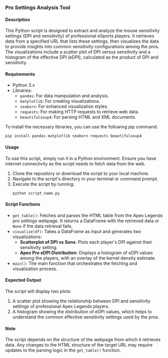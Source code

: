 ### Pro Settings Analysis Tool

#### Description
This Python script is designed to extract and analyze the mouse sensitivity settings (DPI and sensitivity) of professional eSports players. It retrieves data from a specified URL that lists these settings, then visualizes the data to provide insights into common sensitivity configurations among the pros. The visualizations include a scatter plot of DPI versus sensitivity and a histogram of the effective DPI (eDPI), calculated as the product of DPI and sensitivity.

#### Requirements
- Python 3.x
- Libraries:
  - `pandas`: For data manipulation and analysis.
  - `matplotlib`: For creating visualizations.
  - `seaborn`: For enhanced visualization styles.
  - `requests`: For making HTTP requests to retrieve web data.
  - `beautifulsoup4`: For parsing HTML and XML documents.

To install the necessary libraries, you can use the following pip command:
```
pip install pandas matplotlib seaborn requests beautifulsoup4
```

#### Usage
To use this script, simply run it in a Python environment. Ensure you have internet connectivity as the script needs to fetch data from the web.

1. Clone the repository or download the script to your local machine.
2. Navigate to the script's directory in your terminal or command prompt.
3. Execute the script by running:
   ```
   python script_name.py
   ```

#### Script Functions
- `get_table()`: Fetches and parses the HTML table from the Apex Legends pro settings webpage. It returns a DataFrame with the retrieved data or `None` if the data retrieval fails.
- `visualize(df)`: Takes a DataFrame as input and generates two visualizations:
  - **Scatterplot of DPI vs Sens**: Plots each player's DPI against their sensitivity setting.
  - **Apex Pro eDPI Distribution**: Displays a histogram of eDPI values among the players, with an overlay of the kernel density estimate.
- `main()`: The main function that orchestrates the fetching and visualization process.

#### Expected Output
The script will display two plots:
1. A scatter plot showing the relationship between DPI and sensitivity settings of professional Apex Legends players.
2. A histogram showing the distribution of eDPI values, which helps to understand the common effective sensitivity settings used by the pros.

#### Note
The script depends on the structure of the webpage from which it retrieves data. Any changes to the HTML structure of the target URL may require updates to the parsing logic in the `get_table()` function.